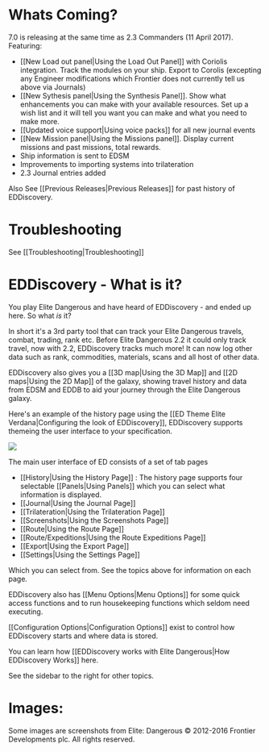 # Whats Coming?

7.0 is releasing at the same time as 2.3 Commanders (11 April 2017). Featuring:

* [[New Load out panel|Using the Load Out Panel]] with Coriolis integration.  Track the modules on your ship. Export to Corolis (excepting any Engineer modifications which Frontier does not currently tell us above via Journals)
* [[New Sythesis panel|Using the Synthesis Panel]].  Show what enhancements you can make with your available resources. Set up a wish list and it will tell you want you can make and what you need to make more.
* [[Updated voice support|Using voice packs]] for all new journal events
* [[New Mission panel|Using the Missions panel]].  Display current missions and past missions, total rewards.
* Ship information is sent to EDSM
* Improvements to importing systems into trilateration
* 2.3 Journal entries added

Also See [[Previous Releases|Previous Releases]] for past history of EDDiscovery.

# Troubleshooting
See [[Troubleshooting|Troubleshooting]]

# EDDiscovery - What is it?

You play Elite Dangerous and have heard of EDDiscovery - and ended up here.  So what _is_ it?  
  
In short it's a 3rd party tool that can track your Elite Dangerous travels, combat, trading, rank etc. Before Elite Dangerous 2.2 it could only track travel, now with 2.2, EDDiscovery tracks much more! It can now log other data such as rank, commodities, materials, scans and all host of other data.

EDDiscovery also gives you a [[3D map|Using the 3D Map]] and [[2D maps|Using the 2D Map]] of the galaxy, showing travel history and data from EDSM and EDDB to aid your journey through the Elite Dangerous galaxy.

Here's an example of the history page using the [[ED Theme Elite Verdana|Configuring the look of EDDiscovery]], EDDiscovery supports themeing the user interface to your specification.

![](http://i.imgur.com/gAxIRN8.png)

The main user interface of ED consists of a set of tab pages

* [[History|Using the History Page]] : The history page supports four selectable [[Panels|Using Panels]] which you can select what information is displayed.
* [[Journal|Using the Journal Page]]
* [[Trilateration|Using the Trilateration Page]]
* [[Screenshots|Using the Screenshots Page]]
* [[Route|Using the Route Page]]
* [[Route/Expeditions|Using the Route Expeditions Page]]
* [[Export|Using the Export Page]]
* [[Settings|Using the Settings Page]]

Which you can select from. See the topics above for information on each page.

EDDiscovery also has [[Menu Options|Menu Options]] for some quick access functions and to run housekeeping functions which seldom need executing.

[[Configuration Options|Configuration Options]] exist to control how EDDiscovery starts and where data is stored.

You can learn how [[EDDiscovery works with Elite Dangerous|How EDDiscovery Works]] here.

See the sidebar to the right for other topics.

# Images:
Some images are screenshots from Elite: Dangerous © 2012-2016 Frontier Developments plc. All rights reserved.